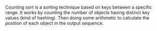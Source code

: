 Counting sort is a sorting technique based on keys between a specific range. 
It works by counting the number of objects having distinct key values (kind of hashing). 
Then doing some arithmetic to calculate the position of each object in the output sequence.